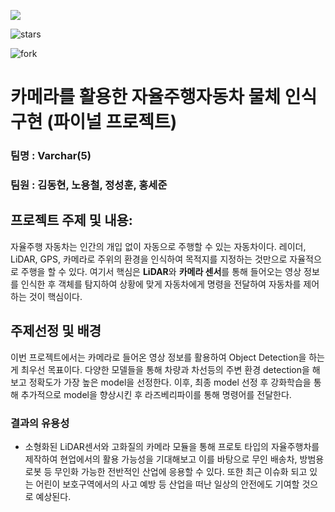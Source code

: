 ![](https://img.shields.io/github/license/okyou1000/self-driving-car-project)

![stars](https://img.shields.io/github/stars/okyou1000/self-driving-car-project)

![fork](https://img.shields.io/github/forks/okyou1000/self-driving-car-project)

#  카메라를 활용한 자율주행자동차 물체 인식 구현 (파이널 프로젝트)

### 팀명 : Varchar(5)

### 팀원 : **김동현**, 노용철, **정성훈**, 홍세준



## 프로젝트 주제 및 내용:

자율주행 자동차는 인간의 개입 없이 자동으로 주행할 수 있는 자동차이다. 레이더, LiDAR, GPS, 카메라로 주위의 환경을 인식하여 목적지를 지정하는 것만으로 자율적으로 주행을 할 수 있다. 여기서 핵심은 **LiDAR**와 **카메라 센서**를 통해 들어오는 영상 정보를 인식한 후 객체를 탐지하여 상황에 맞게 자동차에게 명령을 전달하여 자동차를 제어하는 것이 핵심이다. 



## 주제선정 및 배경

이번 프로젝트에서는 카메라로 들어온 영상 정보를 활용하여 Object Detection을 하는게 최우선 목표이다. 다양한 모델들을 통해 차량과 차선등의 주변 환경 detection을 해보고 정확도가 가장 높은 model을 선정한다. 이후, 최종 model 선정 후 강화학습을 통해 추가적으로 model을 향상시킨 후 라즈베리파이를 통해 명령어를 전달한다. 



### 결과의 유용성

- 소형화된 LiDAR센서와 고화질의 카메라 모듈을 통해 프로토 타입의 자율주행차를 제작하여 현업에서의 활용 가능성을 기대해보고 이를 바탕으로 무인 배송차, 방범용 로봇 등 무인화 가능한 전반적인 산업에 응용할 수 있다. 또한 최근 이슈화 되고 있는 어린이 보호구역에서의 사고 예방 등 산업을 떠난 일상의 안전에도 기여할 것으로 예상된다.

